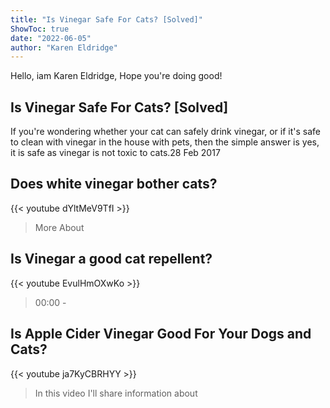 ```yaml
---
title: "Is Vinegar Safe For Cats? [Solved]"
ShowToc: true 
date: "2022-06-05"
author: "Karen Eldridge" 
---
```


Hello, iam Karen Eldridge, Hope you're doing good!
## Is Vinegar Safe For Cats? [Solved]
If you're wondering whether your cat can safely drink vinegar, or if it's safe to clean with vinegar in the house with pets, then the simple answer is yes, it is safe as vinegar is not toxic to cats.28 Feb 2017

## Does white vinegar bother cats?
{{< youtube dYltMeV9TfI >}}
>More About 

## Is Vinegar a good cat repellent?
{{< youtube EvulHmOXwKo >}}
>00:00 - 

## Is Apple Cider Vinegar Good For Your Dogs and Cats?
{{< youtube ja7KyCBRHYY >}}
>In this video I'll share information about 

